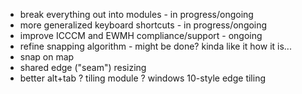 - break everything out into modules - in progress/ongoing
- more generalized keyboard shortcuts - in progress/ongoing
- improve ICCCM and EWMH compliance/support - ongoing
- refine snapping algorithm - might be done? kinda like it how it is...
- snap on map
- shared edge ("seam") resizing
- better alt+tab
? tiling module
? windows 10-style edge tiling
